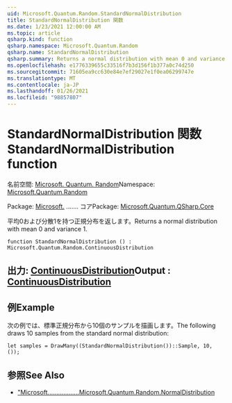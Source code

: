 ```yaml
---
uid: Microsoft.Quantum.Random.StandardNormalDistribution
title: StandardNormalDistribution 関数
ms.date: 1/23/2021 12:00:00 AM
ms.topic: article
qsharp.kind: function
qsharp.namespace: Microsoft.Quantum.Random
qsharp.name: StandardNormalDistribution
qsharp.summary: Returns a normal distribution with mean 0 and variance 1.
ms.openlocfilehash: e1776339655c33516f7b3d156f1b377a0c74d250
ms.sourcegitcommit: 71605ea9cc630e84e7ef29027e1f0ea06299747e
ms.translationtype: MT
ms.contentlocale: ja-JP
ms.lasthandoff: 01/26/2021
ms.locfileid: "98857807"
---
```

# <a name="standardnormaldistribution-function"></a><span data-ttu-id="43fb0-102">StandardNormalDistribution 関数</span><span class="sxs-lookup"><span data-stu-id="43fb0-102">StandardNormalDistribution function</span></span>

<span data-ttu-id="43fb0-103">名前空間: [Microsoft. Quantum. Random](xref:Microsoft.Quantum.Random)</span><span class="sxs-lookup"><span data-stu-id="43fb0-103">Namespace: [Microsoft.Quantum.Random](xref:Microsoft.Quantum.Random)</span></span>

<span data-ttu-id="43fb0-104">Package: [Microsoft.](https://nuget.org/packages/Microsoft.Quantum.QSharp.Core) ....... コア</span><span class="sxs-lookup"><span data-stu-id="43fb0-104">Package: [Microsoft.Quantum.QSharp.Core](https://nuget.org/packages/Microsoft.Quantum.QSharp.Core)</span></span>


<span data-ttu-id="43fb0-105">平均0および分散1を持つ正規分布を返します。</span><span class="sxs-lookup"><span data-stu-id="43fb0-105">Returns a normal distribution with mean 0 and variance 1.</span></span>

```qsharp
function StandardNormalDistribution () : Microsoft.Quantum.Random.ContinuousDistribution
```


## <a name="output--continuousdistribution"></a><span data-ttu-id="43fb0-106">出力: [ContinuousDistribution](xref:Microsoft.Quantum.Random.ContinuousDistribution)</span><span class="sxs-lookup"><span data-stu-id="43fb0-106">Output : [ContinuousDistribution](xref:Microsoft.Quantum.Random.ContinuousDistribution)</span></span>



## <a name="example"></a><span data-ttu-id="43fb0-107">例</span><span class="sxs-lookup"><span data-stu-id="43fb0-107">Example</span></span>

<span data-ttu-id="43fb0-108">次の例では、標準正規分布から10個のサンプルを描画します。</span><span class="sxs-lookup"><span data-stu-id="43fb0-108">The following draws 10 samples from the standard normal distribution:</span></span>

```qsharp
let samples = DrawMany((StandardNormalDistribution())::Sample, 10, ());
```

## <a name="see-also"></a><span data-ttu-id="43fb0-109">参照</span><span class="sxs-lookup"><span data-stu-id="43fb0-109">See Also</span></span>

- [<span data-ttu-id="43fb0-110">"Microsoft..................</span><span class="sxs-lookup"><span data-stu-id="43fb0-110">Microsoft.Quantum.Random.NormalDistribution</span></span>](xref:Microsoft.Quantum.Random.NormalDistribution)